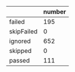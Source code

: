 |  | number |
|----| ---- |
| failed | 195|
| skipFailed | 0|
| ignored | 652|
| skipped | 0|
| passed | 111|
